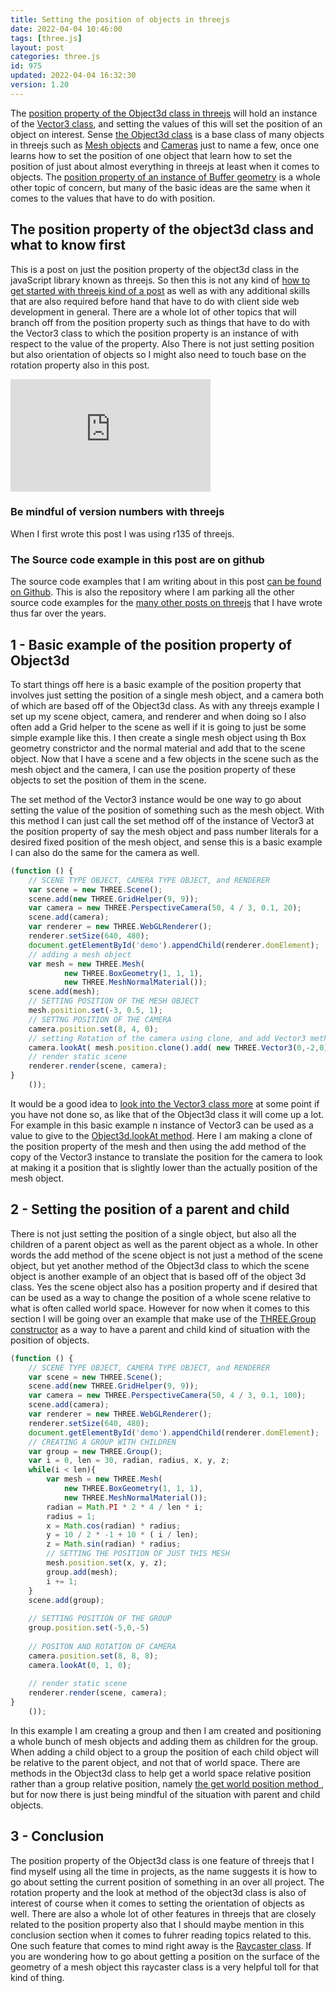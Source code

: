 ```yaml
---
title: Setting the position of objects in threejs
date: 2022-04-04 10:46:00
tags: [three.js]
layout: post
categories: three.js
id: 975
updated: 2022-04-04 16:32:30
version: 1.20
---
```


The [position property of the Object3d class in threejs](https://threejs.org/docs/index.html#api/en/core/Object3D.position) will hold an instance of the [Vector3 class](/2018/04/15/threejs-vector3/), and setting the values of this will set the position of an object on interest. Sense [the Object3d class](/2018/04/23/threejs-object3d/) is a base class of many objects in threejs such as [Mesh objects](/2018/05/04/threejs-mesh/) and [Cameras](/2018/04/06/threejs-camera/) just to name a few, once one learns how to set the position of one object that learn how to set the position of just about almost everything in threejs at least when it comes to objects. The [position property of an instance of Buffer geometry](/2021/06/07/threejs-buffer-geometry-attributes-position/) is a whole other topic of concern, but many of the basic ideas are the same when it comes to the values that have to do with position.

<!-- more -->

## The position property of the object3d class and what to know first

This is a post on just the position property of the object3d class in the javaScript library known as threejs. So then this is not any kind of [how to get started with threejs kind of a post](/2018/04/04/threejs-getting-started/) as well as with any additional skills that are also required before hand that have to do with client side web development in general. There are a whole lot of other topics that will branch off from the position property such as things that have to do with the Vector3 class to which the position property is an instance of with respect to the value of the property. Also There is not just setting position but also orientation of objects so I might also need to touch base on the rotation property also in this post.

<iframe width="320" height="180" src="https://www.youtube.com/embed/iqTSfkGX3no" title="YouTube video player" frameborder="0" allow="accelerometer; autoplay; clipboard-write; encrypted-media; gyroscope; picture-in-picture" allowfullscreen></iframe>

### Be mindful of version numbers with threejs

When I first wrote this post I was using r135 of threejs.

### The Source code example in this post are on github

The source code examples that I am writing about in this post [can be found on Github](https://github.com/dustinpfister/test_threejs/tree/master/views/forpost/threejs-object3d-position). This is also the repository where I am parking all the other source code examples for the [many other posts on threejs](/categories/three-js/) that I have wrote thus far over the years.

## 1 - Basic example of the position property of Object3d

To start things off here is a basic example of the position property that involves just setting the position of a single mesh object, and a camera both of which are based off of the Object3d class. As with any threejs example I set up my scene object, camera, and renderer and when doing so I also often add a Grid helper to the scene as well if it is going to just be some simple example like this. I then create a single mesh object using th Box geometry constrictor and the normal material and add that to the scene object. Now that I have a scene and a few objects in the scene such as the mesh object and the camera, I can use the position property of these objects to set the position of them in the scene.

The set method of the Vector3 instance would be one way to go about setting the value of the position of something such as the mesh object. With this method I can just call the set method off of the instance of Vector3 at the position property of say the mesh object and pass number literals for a desired fixed position of the mesh object, and sense this is a basic example I can also do the same for the camera as well.

```js
(function () {
    // SCENE TYPE OBJECT, CAMERA TYPE OBJECT, and RENDERER
    var scene = new THREE.Scene();
    scene.add(new THREE.GridHelper(9, 9));
    var camera = new THREE.PerspectiveCamera(50, 4 / 3, 0.1, 20);
    scene.add(camera);
    var renderer = new THREE.WebGLRenderer();
    renderer.setSize(640, 480);
    document.getElementById('demo').appendChild(renderer.domElement);
    // adding a mesh object
    var mesh = new THREE.Mesh(
            new THREE.BoxGeometry(1, 1, 1),
            new THREE.MeshNormalMaterial());
    scene.add(mesh);
    // SETTING POSITION OF THE MESH OBJECT
    mesh.position.set(-3, 0.5, 1);
    // SETTNG POSITION OF THE CAMERA
    camera.position.set(8, 4, 0);
    // setting Rotation of the camera using clone, and add Vector3 methods off 
    camera.lookAt( mesh.position.clone().add( new THREE.Vector3(0,-2,0) ) );
    // render static scene
    renderer.render(scene, camera);
}
    ());
```

It would be a good idea to [look into the Vector3 class more](/2018/04/15/threejs-vector3/) at some point if you have not done so, as like that of the Object3d class it will come up a lot. For example in this basic example n instance of Vector3 can be used as a value to give to the [Object3d.lookAt method](/2021/05/13/threejs-object3d-lookat/). Here I am making a clone of the position property of the mesh and then using the add method of the copy of the Vector3 instance to translate the position for the camera to look at making it a position that is slightly lower than the actually position of the mesh object.

## 2 - Setting the position of a parent and child

There is not just setting the position of a single object, but also all the children of a parent object as well as the parent object as a whole. In other words the add method of the scene object is not just a method of the scene object, but yet another method of the Object3d class to which the scene object is another example of an object that is based off of the object 3d class. Yes the scene object also has a position property and if desired that can be used as a way to change the position of a whole scene relative to what is often called world space. However for now when it comes to this section I will be going over an example that make use of the [THREE.Group constructor](/2018/05/16/threejs-grouping-mesh-objects/) as a way to have a parent and child kind of situation with the position of objects.

```js
(function () {
    // SCENE TYPE OBJECT, CAMERA TYPE OBJECT, and RENDERER
    var scene = new THREE.Scene();
    scene.add(new THREE.GridHelper(9, 9));
    var camera = new THREE.PerspectiveCamera(50, 4 / 3, 0.1, 100);
    scene.add(camera);
    var renderer = new THREE.WebGLRenderer();
    renderer.setSize(640, 480);
    document.getElementById('demo').appendChild(renderer.domElement);
    // CREATING A GROUP WITH CHILDREN
    var group = new THREE.Group();
    var i = 0, len = 30, radian, radius, x, y, z;
    while(i < len){
        var mesh = new THREE.Mesh(
            new THREE.BoxGeometry(1, 1, 1),
            new THREE.MeshNormalMaterial());
        radian = Math.PI * 2 * 4 / len * i;
        radius = 1;
        x = Math.cos(radian) * radius;
        y = 10 / 2 * -1 + 10 * ( i / len);
        z = Math.sin(radian) * radius;
        // SETTING THE POSITION OF JUST THIS MESH
        mesh.position.set(x, y, z);
        group.add(mesh);
        i += 1;
    }
    scene.add(group);
 
    // SETTING POSITION OF THE GROUP
    group.position.set(-5,0,-5)
 
    // POSITON AND ROTATION OF CAMERA
    camera.position.set(8, 8, 8);
    camera.lookAt(0, 1, 0);
 
    // render static scene
    renderer.render(scene, camera);
}
    ());
```

In this example I am creating a group and then I am created and positioning a whole bunch of mesh objects and adding them as children for the group. When adding a child object to a group the position of each child object will be relative to the parent object, and not that of world space. There are methods in the Object3d class to help get a world space relative position rather than a group relative position, namely [the get world position method ](https://threejs.org/docs/#api/en/core/Object3D.getWorldPosition), but for now there is just being mindful of the situation with parent and child objects.

## 3 - Conclusion

The position property of the Object3d class is one feature of threejs that I find myself using all the time in projects, as the name suggests it is how to go about setting the current position of something in an over all project. The rotation property and the look at method of the object3d class is also of interest of course when it comes to setting the orientation of objects as well. There are also a whole lot of other features in threejs that are closely related to the position property also that I should maybe mention in this conclusion section when it comes to fuhrer reading topics related to this. One such feature that comes to mind right away is the [Raycaster class](/2021/05/18/threejs-raycaster/). If you are wondering how to go about getting a position on the surface of the geometry of a mesh object this raycaster class is a very helpful toll for that kind of thing.
